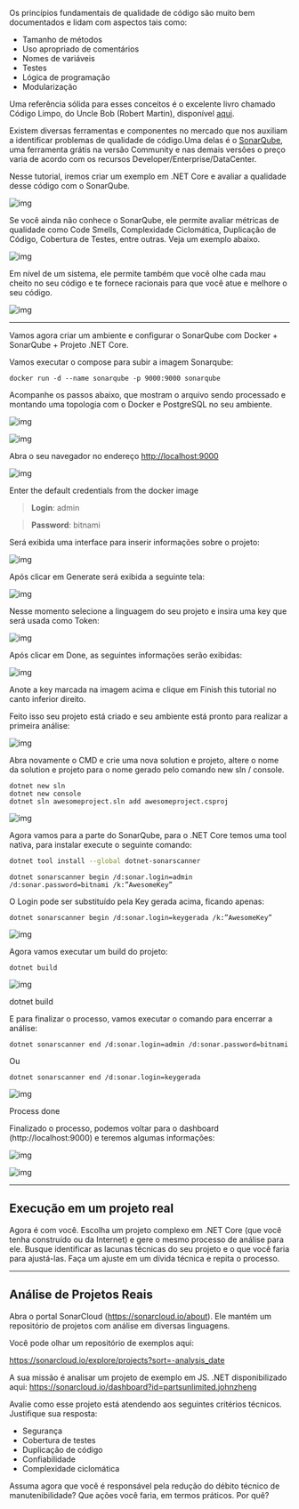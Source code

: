  Os princípios fundamentais de qualidade de código são muito bem documentados e lidam com aspectos tais como:

* Tamanho de métodos
* Uso apropriado de comentários
* Nomes de variáveis
* Testes
* Lógica de programação
* Modularização

Uma referência sólida para esses conceitos é o excelente livro chamado Código Limpo, do Uncle Bob (Robert Martin), disponível [aqui](https://www.amazon.com.br/Código-limpo-Robert-C-Martin/dp/8576082675).

Existem diversas ferramentas e componentes no mercado que nos auxiliam a identificar  problemas de qualidade de código.Uma delas é o [SonarQube](https://www.sonarqube.org/), uma ferramenta grátis na versão Community e nas demais versões o preço varia de acordo com os recursos Developer/Enterprise/DataCenter.

Nesse tutorial, iremos criar um exemplo em .NET Core e avaliar a qualidade desse código com o SonarQube.

![img](https://cdn-images-1.medium.com/max/1600/1*RCowy6wN9oGxDOy7NRh8lQ.png)



Se você ainda não conhece o SonarQube, ele permite avaliar métricas de qualidade como Code Smells, Complexidade Ciclomática, Duplicação de Código, Cobertura de Testes, entre outras. Veja um exemplo abaixo.

![img](https://cdn-images-1.medium.com/max/1600/1*jVJuD5Prj9-_AI7kBBASYw.png)

Em nível de um sistema, ele permite também que você olhe cada mau cheito no seu código e te fornece racionais para que você atue e melhore o seu código.

![img](https://cdn-images-1.medium.com/max/1600/1*pJV2l4iixrKb8oeZCCQJ0g.png)



------

Vamos agora criar um ambiente e configurar o SonarQube com Docker + SonarQube  + Projeto .NET Core.

Vamos executar o compose para subir a imagem Sonarqube:

```
docker run -d --name sonarqube -p 9000:9000 sonarqube
```

Acompanhe os passos abaixo, que mostram o arquivo sendo processado e montando uma topologia com o Docker e PostgreSQL no seu ambiente.

![img](https://cdn-images-1.medium.com/max/1600/1*yT19LpS3xhT_KuoMjON1nQ.png)



![img](https://cdn-images-1.medium.com/max/1600/1*YVH7eDgYh3UCA02WdLer5Q.png)



Abra o seu navegador no endereço [http://localhost:9000](http://localhost:9000/)



![img](https://cdn-images-1.medium.com/max/1600/1*5afGvRU-qJ-iKfDkGLVkPg.png)

Enter the default credentials from the docker image

> **Login**: admin

> **Password**: bitnami

Será exibida uma interface para inserir informações sobre o projeto:



![img](https://cdn-images-1.medium.com/max/1600/1*LSwQLwopN4eT8oo_z6VHbg.png)

Após clicar em Generate será exibida a seguinte tela:

![img](https://cdn-images-1.medium.com/max/1600/1*_7E_uxPCZKM5bTfy7nwC1w.png)

Nesse momento selecione a linguagem do seu projeto e insira uma key que será usada como Token:

![img](https://cdn-images-1.medium.com/max/1600/1*zpXA7rCPHHdRU1tYMrb7lQ.png)

Após clicar em Done, as seguintes informações serão exibidas:

![img](https://cdn-images-1.medium.com/max/1600/1*DWQj6cOFxU1LSGDJB5KFOw.png)

Anote a key marcada na imagem acima e clique em Finish this tutorial no canto inferior direito.

Feito isso seu projeto está criado e seu ambiente está pronto para realizar a primeira análise:

![img](https://cdn-images-1.medium.com/max/1600/1*sdD_-XYhOhJVzX333zZQtg.png)

Abra novamente o CMD e crie uma nova solution e projeto, altere o nome da solution e projeto para o nome gerado pelo comando new sln / console.

```
dotnet new sln
dotnet new console
dotnet sln awesomeproject.sln add awesomeproject.csproj
```



![img](https://cdn-images-1.medium.com/max/1600/1*v0mYUIj5eIMWzsEKDdi3ew.png)

Agora vamos para a parte do SonarQube, para o .NET Core temos uma tool nativa, para instalar execute o seguinte comando:

```sh
dotnet tool install --global dotnet-sonarscanner
```

```
dotnet sonarscanner begin /d:sonar.login=admin /d:sonar.password=bitnami /k:”AwesomeKey”
```

O Login pode ser substituído pela Key gerada acima, ficando apenas:

```
dotnet sonarscanner begin /d:sonar.login=keygerada /k:”AwesomeKey”
```

![img](https://cdn-images-1.medium.com/max/1600/1*OXUhCU_AbDVHWL2wjN0G6Q.png)

Agora vamos executar um build do projeto:

```
dotnet build
```

![img](https://cdn-images-1.medium.com/max/1600/1*l7MZN68KmVLTBssmTxpKjw.png)

dotnet build

E para finalizar o processo, vamos executar o comando para encerrar a análise:

```
dotnet sonarscanner end /d:sonar.login=admin /d:sonar.password=bitnami
```

Ou

```
dotnet sonarscanner end /d:sonar.login=keygerada
```

![img](https://cdn-images-1.medium.com/max/1600/1*lt7QDn7-qQ0n0OBkpB4CDA.png)

Process done

Finalizado o processo, podemos voltar para o dashboard (http://localhost:9000) e teremos algumas informações:



![img](https://cdn-images-1.medium.com/max/1600/1*wdZQd41FBGI80i_U7i_YYw.png)



![img](https://cdn-images-1.medium.com/max/1600/1*iaVWil7-w9IDjDRAP0sosQ.png)

---

## Execução em um projeto real

Agora é com você. Escolha um projeto complexo em .NET Core (que você tenha construído ou da Internet) e gere o mesmo processo de análise para ele. Busque identificar as lacunas técnicas do seu projeto e o que você faria para ajustá-las. Faça um ajuste em um dívida técnica e repita o processo.

---

## Análise de Projetos Reais

Abra o portal SonarCloud (https://sonarcloud.io/about). Ele mantém um repositório de projetos com análise em diversas linguagens.

Você pode olhar um repositório de exemplos aqui:

https://sonarcloud.io/explore/projects?sort=-analysis_date

A sua missão é analisar um projeto de exemplo em JS. .NET disponibilizado aqui: https://sonarcloud.io/dashboard?id=partsunlimited.johnzheng

Avalie como esse projeto está atendendo aos seguintes critérios técnicos. Justifique sua resposta:

* Segurança
* Cobertura de testes
* Duplicação de código
* Confiabilidade
* Complexidade ciclomática

Assuma agora que você é responsável pela redução do débito técnico de manutenibilidade? Que ações você faria, em termos práticos. Por quê? 
